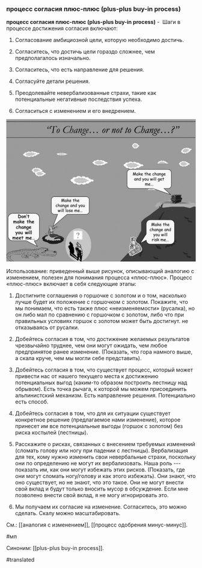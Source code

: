### процесс согласия плюс-плюс (plus-plus buy-in process)

**процесс согласия плюс-плюс (plus-plus buy-in process)** -  Шаги в процессе достижения согласия включают:

1. Согласование амбициозной цели, которую необходимо достичь.

2. Согласитесь, что достичь цели гораздо сложнее, чем предполагалось изначально.

3. Согласитесь, что есть направление для решения.

4. Согласуйте детали решения.

5. Преодолевайте невербализованные страхи, такие как потенциальные негативные последствия успеха.

6. Согласиться с изменением и его внедрением.

![](images/image87.png)

Использование: приведенный выше рисунок, описывающий аналогию с изменением, полезен для понимания процесса «плюс-плюс». Процесс «плюс-плюс» включает в себя следующие этапы:

1. Достигните соглашения о горшочке с золотом и о том, насколько лучше будет их положение с горшочком с золотом. Покажите, что мы понимаем, что есть также плюс «неизменяемости» (русалка), но он либо мал по сравнению с горшочком с золотом, либо что при правильных условиях горшок с золотом может быть достигнут. не отказываясь от русалки.

2. Добейтесь согласия в том, что достижение желаемых результатов чрезвычайно труднее, чем они могут ожидать, чем любое предпринятое ранее изменение. (Показать, что гора намного выше, а скала круче, чем мы могли себе представить).

3. Добейтесь согласия в том, что существует процесс, который может привести нас от нашего текущего места к достижению потенциальных выгод (каким-то образом построить лестницу над обрывом). Есть точка рычага, к которой мы можем присоединить альпинистский механизм. Есть направление решения. Потенциально есть способ.

4. Добейтесь согласия в том, что для их ситуации существует конкретное решение (предлагаемое нами изменение), которое принесет им все потенциальные выгоды (горшок с золотом) без риска костылей (лестницы).

5. Расскажите о рисках, связанных с внесением требуемых изменений (сломать голову или ногу при падении с лестницы). Вербализация для тех, кому нужно изменить свои невербальные страхи, поскольку они по определению не могут их вербализовать. Наша роль --- показать им, как они могут избежать этих рисков. (Показать, где они могут сломать ногу/голову и как этого избежать). Они знают, что оно существует, но не знают, что это такое. Они не могут внести свой вклад и будут только вносить мусор в обсуждение. Если мне позволено внести свой вклад, я не могу игнорировать это.

6. Мы получаем их согласие на изменение. Согласитесь, это можно сделать. Скалу можно масштабировать.

См.: [[аналогия с изменением]], [[процесс одобрения минус-минус]].

#мп

Синоним: [[plus-plus buy-in process]].

#translated
